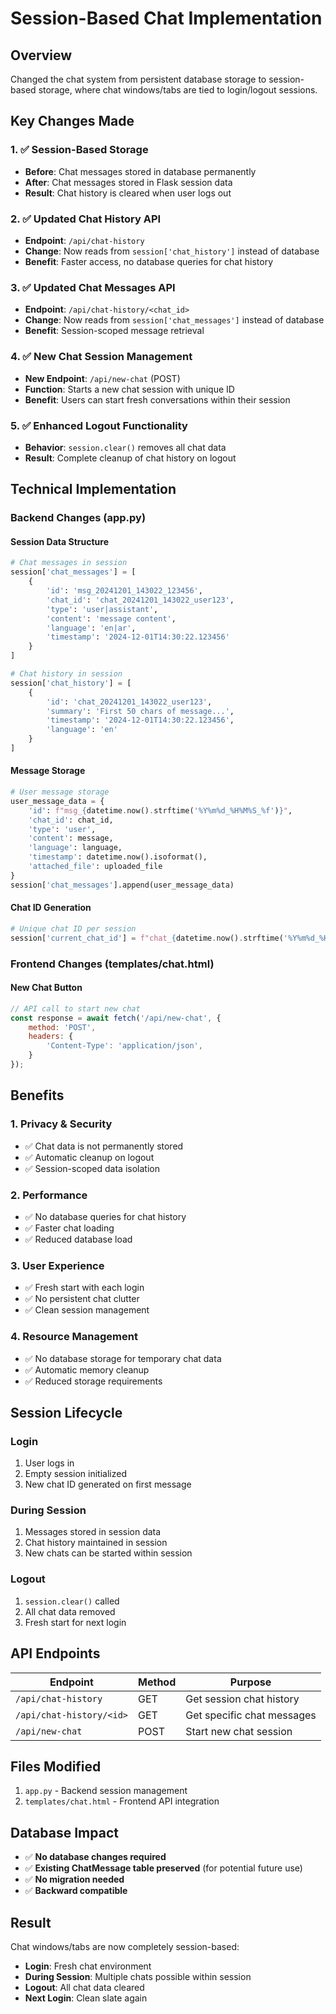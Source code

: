 # Session-Based Chat Implementation

## Overview
Changed the chat system from persistent database storage to session-based storage, where chat windows/tabs are tied to login/logout sessions.

## Key Changes Made

### 1. ✅ **Session-Based Storage**
- **Before**: Chat messages stored in database permanently
- **After**: Chat messages stored in Flask session data
- **Result**: Chat history is cleared when user logs out

### 2. ✅ **Updated Chat History API**
- **Endpoint**: `/api/chat-history`
- **Change**: Now reads from `session['chat_history']` instead of database
- **Benefit**: Faster access, no database queries for chat history

### 3. ✅ **Updated Chat Messages API**
- **Endpoint**: `/api/chat-history/<chat_id>`
- **Change**: Now reads from `session['chat_messages']` instead of database
- **Benefit**: Session-scoped message retrieval

### 4. ✅ **New Chat Session Management**
- **New Endpoint**: `/api/new-chat` (POST)
- **Function**: Starts a new chat session with unique ID
- **Benefit**: Users can start fresh conversations within their session

### 5. ✅ **Enhanced Logout Functionality**
- **Behavior**: `session.clear()` removes all chat data
- **Result**: Complete cleanup of chat history on logout

## Technical Implementation

### Backend Changes (app.py)

#### Session Data Structure
```python
# Chat messages in session
session['chat_messages'] = [
    {
        'id': 'msg_20241201_143022_123456',
        'chat_id': 'chat_20241201_143022_user123',
        'type': 'user|assistant',
        'content': 'message content',
        'language': 'en|ar',
        'timestamp': '2024-12-01T14:30:22.123456'
    }
]

# Chat history in session
session['chat_history'] = [
    {
        'id': 'chat_20241201_143022_user123',
        'summary': 'First 50 chars of message...',
        'timestamp': '2024-12-01T14:30:22.123456',
        'language': 'en'
    }
]
```

#### Message Storage
```python
# User message storage
user_message_data = {
    'id': f"msg_{datetime.now().strftime('%Y%m%d_%H%M%S_%f')}",
    'chat_id': chat_id,
    'type': 'user',
    'content': message,
    'language': language,
    'timestamp': datetime.now().isoformat(),
    'attached_file': uploaded_file
}
session['chat_messages'].append(user_message_data)
```

#### Chat ID Generation
```python
# Unique chat ID per session
session['current_chat_id'] = f"chat_{datetime.now().strftime('%Y%m%d_%H%M%S')}_{user.id}"
```

### Frontend Changes (templates/chat.html)

#### New Chat Button
```javascript
// API call to start new chat
const response = await fetch('/api/new-chat', {
    method: 'POST',
    headers: {
        'Content-Type': 'application/json',
    }
});
```

## Benefits

### 1. **Privacy & Security**
- ✅ Chat data is not permanently stored
- ✅ Automatic cleanup on logout
- ✅ Session-scoped data isolation

### 2. **Performance**
- ✅ No database queries for chat history
- ✅ Faster chat loading
- ✅ Reduced database load

### 3. **User Experience**
- ✅ Fresh start with each login
- ✅ No persistent chat clutter
- ✅ Clean session management

### 4. **Resource Management**
- ✅ No database storage for temporary chat data
- ✅ Automatic memory cleanup
- ✅ Reduced storage requirements

## Session Lifecycle

### Login
1. User logs in
2. Empty session initialized
3. New chat ID generated on first message

### During Session
1. Messages stored in session data
2. Chat history maintained in session
3. New chats can be started within session

### Logout
1. `session.clear()` called
2. All chat data removed
3. Fresh start for next login

## API Endpoints

| Endpoint | Method | Purpose |
|----------|--------|---------|
| `/api/chat-history` | GET | Get session chat history |
| `/api/chat-history/<id>` | GET | Get specific chat messages |
| `/api/new-chat` | POST | Start new chat session |

## Files Modified
1. `app.py` - Backend session management
2. `templates/chat.html` - Frontend API integration

## Database Impact
- ✅ **No database changes required**
- ✅ **Existing ChatMessage table preserved** (for potential future use)
- ✅ **No migration needed**
- ✅ **Backward compatible**

## Result
Chat windows/tabs are now completely session-based:
- **Login**: Fresh chat environment
- **During Session**: Multiple chats possible within session
- **Logout**: All chat data cleared
- **Next Login**: Clean slate again
